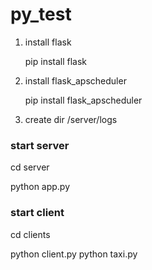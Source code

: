 # py_test

1. install flask 

    pip install flask
    
2. install flask_apscheduler

    pip install flask_apscheduler

3. create dir  /server/logs



### start server
cd server

python app.py

### start client
cd clients

python client.py
python taxi.py




